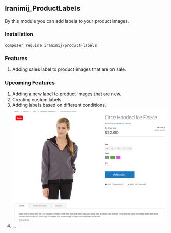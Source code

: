 ## Iranimij_ProductLabels
By this module you can add labels to your product images.

### Installation
```aiignore
composer require iranimij/product-labels
```

### Features
1. Adding sales label to product images that are on sale.

### Upcoming Features
1. Adding a new label to product images that are new.
2. Creating custom labels.
3. Adding labels based on different conditions.
![Screenshot from 2024-11-15 23-16-07.png](example.png)
4. ...
